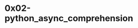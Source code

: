 # 0x02-python_async_comprehension

<a href="https://s3.amazonaws.com/alx-intranet.hbtn.io/uploads/medias/2019/12/ee85b9f67c384e29525b.png?X-Amz-Algorithm=AWS4-HMAC-SHA256&X-Amz-Credential=AKIARDDGGGOUSBVO6H7D%2F20241015%2Fus-east-1%2Fs3%2Faws4_request&X-Amz-Date=20241015T183208Z&X-Amz-Expires=86400&X-Amz-SignedHeaders=host&X-Amz-Signature=3384ccc3d04a801616d4a290e82908b2dc7a886570bd12ea60ca96426bd0ff03" alt="image">
